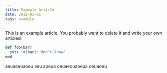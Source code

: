 ```yaml
---
title: Example Article
date: 2012-01-01
tags: example
---
```


This is an example article. You probably want to delete it and write your own articles!

```ruby
def foo(bar)
  puts "#{bar}: don't know"
end
```

aeuaoeuaoeu aeu aoeua oeuaeouaoeua oeuaoeu 
